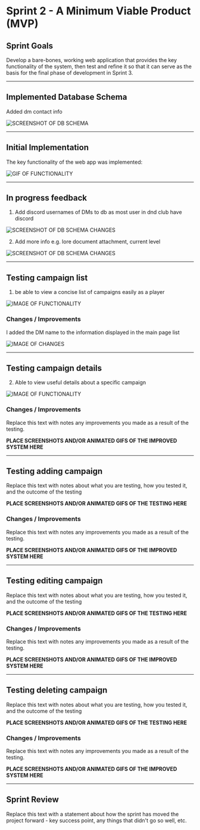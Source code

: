 # Sprint 2 - A Minimum Viable Product (MVP)


## Sprint Goals

Develop a bare-bones, working web application that provides the key functionality of the system, then test and refine it so that it can serve as the basis for the final phase of development in Sprint 3.


---

## Implemented Database Schema

Added dm contact info

![SCREENSHOT OF DB SCHEMA](screenshots/drawsql.png)



---

## Initial Implementation

The key functionality of the web app was implemented:

![GIF OF FUNCTIONALITY](screenshots\initial_implementation.gif)


---

## In progress feedback 

1. Add discord usernames of DMs to db as most user in dnd club have discord

![SCREENSHOT OF DB SCHEMA CHANGES](screenshots/dm_discord.png)


2. Add more info e.g. lore document attachment, current level
 
![SCREENSHOT OF DB SCHEMA CHANGES](screenshots/currentlevelanddocs.png)

---

## Testing campaign list


1. be able to view a concise list of campaigns easily as a player

![IMAGE OF FUNCTIONALITY](screenshots\testing_list.png)

### Changes / Improvements

I added the DM name to the information displayed in the main page list 

![IMAGE OF CHANGES](screenshots\change_list.png)


---

## Testing campaign details 

2. Able to view useful details about a specific campaign

![IMAGE OF FUNCTIONALITY](screenshots\testing_details.gif)

### Changes / Improvements

Replace this text with notes any improvements you made as a result of the testing.

**PLACE SCREENSHOTS AND/OR ANIMATED GIFS OF THE IMPROVED SYSTEM HERE**


---

## Testing adding campaign

Replace this text with notes about what you are testing, how you tested it, and the outcome of the testing

**PLACE SCREENSHOTS AND/OR ANIMATED GIFS OF THE TESTING HERE**

### Changes / Improvements

Replace this text with notes any improvements you made as a result of the testing.

**PLACE SCREENSHOTS AND/OR ANIMATED GIFS OF THE IMPROVED SYSTEM HERE**


---

## Testing editing campaign

Replace this text with notes about what you are testing, how you tested it, and the outcome of the testing

**PLACE SCREENSHOTS AND/OR ANIMATED GIFS OF THE TESTING HERE**

### Changes / Improvements

Replace this text with notes any improvements you made as a result of the testing.

**PLACE SCREENSHOTS AND/OR ANIMATED GIFS OF THE IMPROVED SYSTEM HERE**


---

## Testing deleting campaign

Replace this text with notes about what you are testing, how you tested it, and the outcome of the testing

**PLACE SCREENSHOTS AND/OR ANIMATED GIFS OF THE TESTING HERE**

### Changes / Improvements

Replace this text with notes any improvements you made as a result of the testing.

**PLACE SCREENSHOTS AND/OR ANIMATED GIFS OF THE IMPROVED SYSTEM HERE**


---

## Sprint Review

Replace this text with a statement about how the sprint has moved the project forward - key success point, any things that didn't go so well, etc.


